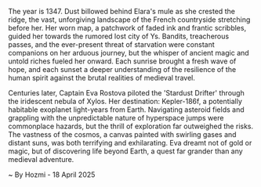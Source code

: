 
The year is 1347.  Dust billowed behind Elara's mule as she crested the ridge, the vast, unforgiving landscape of the French countryside stretching before her.  Her worn map, a patchwork of faded ink and frantic scribbles, guided her towards the rumored lost city of Ys.  Bandits, treacherous passes, and the ever-present threat of starvation were constant companions on her arduous journey, but the whisper of ancient magic and untold riches fueled her onward. Each sunrise brought a fresh wave of hope, and each sunset a deeper understanding of the resilience of the human spirit against the brutal realities of medieval travel.


Centuries later, Captain Eva Rostova piloted the 'Stardust Drifter' through the iridescent nebula of Xylos.  Her destination: Kepler-186f, a potentially habitable exoplanet light-years from Earth.  Navigating asteroid fields and grappling with the unpredictable nature of hyperspace jumps were commonplace hazards, but the thrill of exploration far outweighed the risks. The vastness of the cosmos, a canvas painted with swirling gases and distant suns, was both terrifying and exhilarating.  Eva dreamt not of gold or magic, but of discovering life beyond Earth, a quest far grander than any medieval adventure.

~ By Hozmi - 18 April 2025
